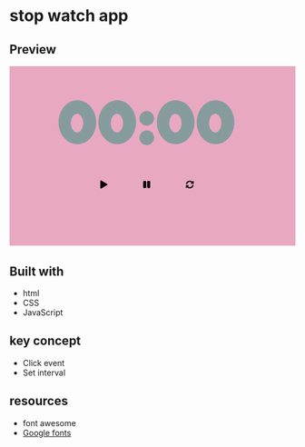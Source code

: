 # stop watch app

## Preview

![](/stop-watch-app/img/Screen%20Shot%202021-12-26%20at%206.04.44%20AM.png)

## Built with

- html
- CSS
- JavaScript

## key concept

- Click event
- Set interval

## resources

- font awesome
- [Google fonts](www.Googlefont.com)